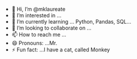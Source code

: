 - 👋 Hi, I’m @mklaureate
- 👀 I’m interested in ...
- 🌱 I’m currently learning ... Python, Pandas, SQL...
- 💞️ I’m looking to collaborate on ...
- 📫 How to reach me ...
- 😄 Pronouns: ...Mr.
- ⚡ Fun fact: ...I have a cat, called Monkey

<!---
mklaureate/mklaureate is a ✨ special ✨ repository because its `README.md` (this file) appears on your GitHub profile.
You can click the Preview link to take a look at your changes.
--->
